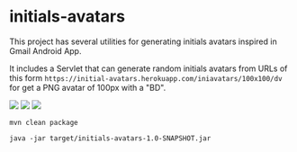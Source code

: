initials-avatars
====================

This project has several utilities for generating initials avatars inspired in Gmail Android App.

It includes a Servlet that can generate random initials avatars from URLs of this form `https://initial-avatars.herokuapp.com/iniavatars/100x100/dv` for get a PNG avatar of 100px with a "BD".

<img src="https://initial-avatars.herokuapp.com/iniavatars/100x100/dv.png"/>

<img src="https://initial-avatars.herokuapp.com/iniavatars/100x100/ab.png"/>

<img src="https://initial-avatars.herokuapp.com/iniavatars/100x100/be.png"/>

`mvn clean package`

`java -jar target/initials-avatars-1.0-SNAPSHOT.jar`


